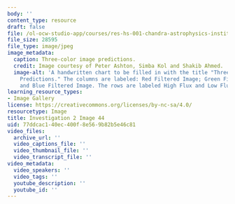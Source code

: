 ```yaml
---
body: ''
content_type: resource
draft: false
file: /ol-ocw-studio-app/courses/res-hs-001-chandra-astrophysics-institute/mithfh_chandra_inv2_3clrpr.jpg
file_size: 28595
file_type: image/jpeg
image_metadata:
  caption: Three-color image predictions.
  credit: Image courtesy of Peter Ashton, Simba Kol and Shakib Ahmed.
  image-alt: 'A handwritten chart to be filled in with the title "Three-Color Image
    Predictions." The columns are labeled: Red Filtered Image; Green Filtered Image;
    and Blue Filtered Image. The rows are labeled High Flux and Low Flux. '
learning_resource_types:
- Image Gallery
license: https://creativecommons.org/licenses/by-nc-sa/4.0/
resourcetype: Image
title: Investigation 2 Image 44
uid: 77ddcac1-40ec-400f-8e56-9b82b5e46c81
video_files:
  archive_url: ''
  video_captions_file: ''
  video_thumbnail_file: ''
  video_transcript_file: ''
video_metadata:
  video_speakers: ''
  video_tags: ''
  youtube_description: ''
  youtube_id: ''
---
```

